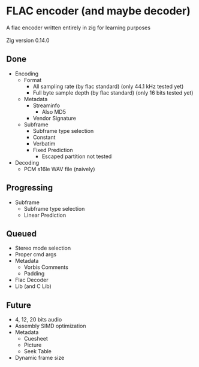 # FLAC encoder (and maybe decoder)
A flac encoder written entirely in zig for learning purposes \
\
Zig version 0.14.0
## Done
- Encoding
  - Format
    - All sampling rate (by flac standard) (only 44.1 kHz tested yet)
    - Full byte sample depth (by flac standard) (only 16 bits tested yet)
  - Metadata
    - Streaminfo
      - Also MD5
    - Vendor Signature
  - Subframe
    - Subframe type selection
    - Constant
    - Verbatim
    - Fixed Prediction
      - Escaped partition not tested
- Decoding
  - PCM s16le WAV file (naively)
## Progressing
- Subframe
  - Subframe type selection
  - Linear Prediction
## Queued
- Stereo mode selection
- Proper cmd args
- Metadata
  - Vorbis Comments
  - Padding
- Flac Decoder
- Lib (and C Lib)
## Future
- 4, 12, 20 bits audio
- Assembly SIMD optimization
- Metadata
  - Cuesheet
  - Picture
  - Seek Table
- Dynamic frame size
